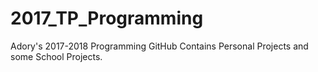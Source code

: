 # 2017_TP_Programming
Adory's 2017-2018 Programming GitHub
Contains Personal Projects and some School Projects.
